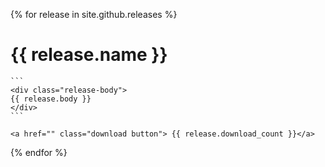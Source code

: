 {% for release in site.github.releases %}
	<h1> {{ release.name }} </h1>

	```
	<div class="release-body">
	{{ release.body }}
	</div>
	```
	
	<a href="" class="download button"> {{ release.download_count }}</a>

{% endfor %}
